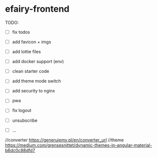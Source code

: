 # efairy-frontend


TODO:
 - [ ] fix todos 
 - [ ] add favicon + imgs
 - [ ] add lottie files
 - [ ] add docker support (env)
 - [ ] clean starter code
 - [ ] add theme mode switch
 - [ ] add security to nginx 
 - [ ] pwa
 - [ ] fix logout 
 - [ ] unsubscribe
 - [ ] ...



//converter https://generujemy.pl/en/converter_url
//theme https://medium.com/grensesnittet/dynamic-themes-in-angular-material-b6dc0c88dfd7
